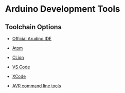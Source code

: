 # Arduino Development Tools

## Toolchain Options

* [Official Arudino IDE]()
* [Atom]()
* [CLion]()
* [VS Code](README-Arduino-VSCode.md)
* [XCode]()

* [AVR command line tools]()
